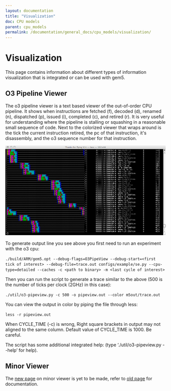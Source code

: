 ```yaml
---
layout: documentation
title: "Visualization"
doc: CPU models
parent: cpu_models
permalink: /documentation/general_docs/cpu_models/visualization/
---
```


# Visualization
This page contains information about different types of information visualization that is integrated or can be used with gem5.

## O3 Pipeline Viewer
The o3 pipeline viewer is a text based viewer of the out-of-order CPU pipeline. It shows when instructions are fetched (f), decoded (d), renamed (n), dispatched (p), issued (i), completed (c), and retired (r). It is very useful for understanding where the pipeline is stalling or squashing in a reasonable small sequence of code. Next to the colorized viewer that wraps around is the tick the current instruction retired, the pc of that instruction, it's disassembly, and the o3 sequence number for that instruction. 

![o3pipeviewer](/assets/img/O3pipeview.png)

To generate output line you see above you first need to run an experiment with the o3 cpu:

```./build/ARM/gem5.opt --debug-flags=O3PipeView --debug-start=<first tick of interest> --debug-file=trace.out configs/example/se.py --cpu-type=detailed --caches -c <path to binary> -m <last cycle of interest>```

Then you can run the script to generate a trace similar to the above (500 is the number of ticks per clock (2GHz) in this case):

```./util/o3-pipeview.py -c 500 -o pipeview.out --color m5out/trace.out```

You can view the output in color by piping the file through less:

```less -r pipeview.out```

When CYCLE_TIME (-c) is wrong, Right square brackets in output may not aligned to the same column. Default value of CYCLE_TIME is 1000. Be careful.

The script has some additional integrated help: (type ‘./util/o3-pipeview.py --help’ for help). 

## Minor Viewer
The [new page](minor_view) on minor viewer is yet to be made, refer to [old page](http://pages.cs.wisc.edu/~swilson/gem5-docs/minor.html#trace) for documentation.